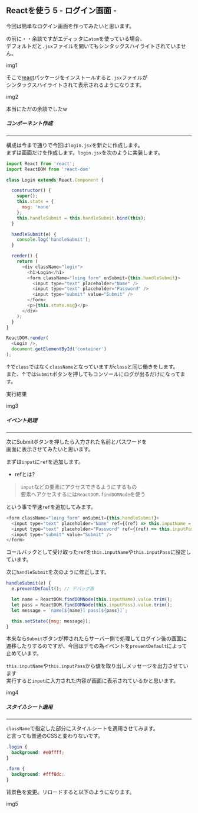 ## Reactを使う 5 - ログイン画面 -

今回は簡単なログイン画面を作ってみたいと思います。

の前に・・余談ですがエディッタに`atom`を使っている場合、<br>
デフォルトだと`.jsx`ファイルを開いてもシンタックスハイライトされていません。

img1

そこで[react](https://atom.io/packages/react)パッケージをインストールすると`.jsx`ファイルが<br>
シンタックスハイライトされて表示されるようになります。

img2

本当にただの余談でしたw

##### コンポーネント作成
****

構成は今まで通りで今回は`login.jsx`を新たに作成します。<br>
まずは画面だけを作成します。`login.jsx`を次のように実装します。

```js
import React from 'react';
import ReactDOM from 'react-dom'

class Login extends React.Component {

  constructor() {
    super();
    this.state = {
      msg: 'none'
    };
    this.handleSubmit = this.handleSubmit.bind(this);
  }

  handleSubmit(e) {
    console.log('handleSubmit');
  }

  render() {
    return (
      <div className="login">
        <h1>Login</h1>
        <form className="loing form" onSubmit={this.handleSubmit}>
          <input type="text" placeholder="Name" />
          <input type="text" placeholder="Password" />
          <input type="submit" value="Submit" />
        </form>
        <p>{this.state.msg}</p>
      </div>
    );
  }
}

ReactDOM.render(
  <Login />,
  document.getElementById('container')
);
```

↑で`class`ではなく`className`となっていますが`class`と同じ働きをします。<br>
また、↑では`Submit`ボタンを押してもコンソールにログが出るだけになってます。

実行結果

img3

##### イベント処理
****

次にSubmitボタンを押したら入力された名前とパスワードを<br>
画面に表示させてみたいと思います。

まずは`input`に`ref`を追加します。

* refとは?
> `input`などの要素にアクセスできるようにするもの<br>
要素へアクセスするには`ReactDOM.findDOMNode`を使う


という事で早速`ref`を追加してみます。

```js
<form className="loing form" onSubmit={this.handleSubmit}>
  <input type="text" placeholder="Name" ref={(ref) => this.inputName = ref} />
  <input type="text" placeholder="Password" ref={(ref) => this.inputPass = ref} />
  <input type="submit" value="Submit" />
</form>
```
コールバックとして受け取った`ref`を`this.inputName`や`this.inputPass`に設定しています。

次に`handleSubmit`を次のように修正します。

```js
handleSubmit(e) {
  e.preventDefault(); // デバッグ用

  let name = ReactDOM.findDOMNode(this.inputName).value.trim();
  let pass = ReactDOM.findDOMNode(this.inputPass).value.trim();
  let message = `name[${name}] pass[${pass}]`;

  this.setState({msg: message});
}
```
本来なら`Submit`ボタンが押されたらサーバー側で処理してログイン後の画面に<br>
遷移したりするのですが、今回はデモの為イベントを`preventDefault`によって<br>止めています。<br>

`this.inputName`や`this.inputPass`から値を取り出しメッセージを出力させています<br>
実行すると`input`に入力された内容が画面に表示されているかと思います。

img4

##### スタイルシート適用
****

`className`で指定した部分にスタイルシートを適用させてみます。<br>
と言っても普通のCSSと変わりないです。

```css
.login {
  background: #e0ffff;
}

.form {
  background: #fff8dc;
}
```

背景色を変更。リロードすると以下のようになります。

img5
